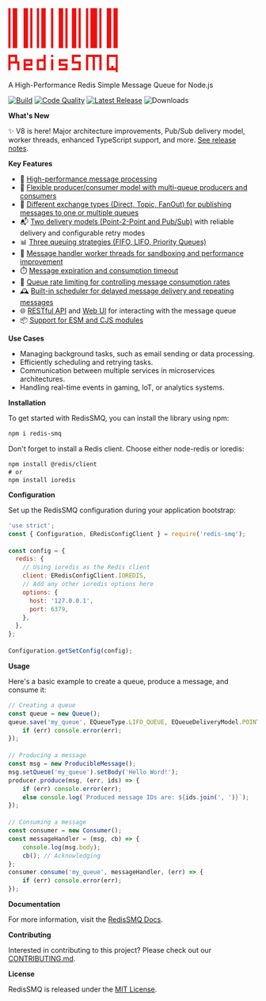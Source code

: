 [![RedisSMQ](./logo.png)](https://github.com/weyoss/redis-smq)

A High-Performance Redis Simple Message Queue for Node.js

[![Build](https://img.shields.io/github/actions/workflow/status/weyoss/redis-smq/tests.yml?style=flat-square)](https://github.com/weyoss/redis-smq/actions/workflows/tests.yml)
[![Code Quality](https://img.shields.io/github/actions/workflow/status/weyoss/redis-smq/codeql.yml?style=flat-square&label=quality)](https://github.com/weyoss/redis-smq/actions/workflows/codeql.yml)
[![Latest Release](https://img.shields.io/github/v/release/weyoss/redis-smq?include_prereleases&label=release&color=green&style=flat-square)](https://github.com/weyoss/redis-smq/releases)
![Downloads](https://img.shields.io/npm/dm/redis-smq.svg?style=flat-square)

**What's New**

✨ V8 is here! Major architecture improvements, Pub/Sub delivery model, worker threads, enhanced TypeScript support, and more. [See release notes](release-notes/release-v8.md).

**Key Features**

- 🚀 [High-performance message processing](packages/redis-smq/docs/performance.md)
- 🔄 [Flexible producer/consumer model with multi-queue producers and consumers](packages/redis-smq/docs/consuming-messages.md)
- 🔀 [Different exchange types (Direct, Topic, FanOut) for publishing messages to one or multiple queues](packages/redis-smq/docs/message-exchanges.md)
- 📬 [Two delivery models (Point-2-Point and Pub/Sub)](packages/redis-smq/docs/queue-delivery-models.md) with reliable delivery and configurable retry modes
- 📊 [Three queuing strategies (FIFO, LIFO, Priority Queues)](packages/redis-smq/docs/queues.md)
- 🧵 [Message handler worker threads for sandboxing and performance improvement](packages/redis-smq/docs/message-handler-worker-threads.md)
- ⏱️ [Message expiration and consumption timeout](packages/redis-smq/docs/messages.md)
- 🚦 [Queue rate limiting for controlling message consumption rates](packages/redis-smq/docs/queue-rate-limiting.md)
- 🕰️ [Built-in scheduler for delayed message delivery and repeating messages](packages/redis-smq/docs/scheduling-messages.md)
- 🌐 [RESTful API](packages/redis-smq/docs/redis-smq-rest-api.md) and [Web UI](packages/redis-smq/docs/redis-smq-web-ui.md) for interacting with the message queue
- 📦 [Support for ESM and CJS modules](packages/redis-smq/docs/esm-cjs-modules.md)

**Use Cases**

- Managing background tasks, such as email sending or data processing.
- Efficiently scheduling and retrying tasks.
- Communication between multiple services in microservices architectures.
- Handling real-time events in gaming, IoT, or analytics systems.

**Installation**

To get started with RedisSMQ, you can install the library using npm:

```bash
npm i redis-smq
```

Don't forget to install a Redis client. Choose either node-redis or ioredis:

```shell
npm install @redis/client
# or
npm install ioredis
```

**Configuration**

Set up the RedisSMQ configuration during your application bootstrap:

```javascript
'use strict';
const { Configuration, ERedisConfigClient } = require('redis-smq');

const config = {
  redis: {
    // Using ioredis as the Redis client
    client: ERedisConfigClient.IOREDIS,
    // Add any other ioredis options here
    options: {
      host: '127.0.0.1',
      port: 6379,
    },
  },
};

Configuration.getSetConfig(config);
```

**Usage**

Here's a basic example to create a queue, produce a message, and consume it:

```javascript
// Creating a queue
const queue = new Queue();
queue.save('my_queue', EQueueType.LIFO_QUEUE, EQueueDeliveryModel.POINT_TO_POINT, (err) => {
    if (err) console.error(err);
});

// Producing a message
const msg = new ProducibleMessage();
msg.setQueue('my_queue').setBody('Hello Word!');
producer.produce(msg, (err, ids) => {
    if (err) console.error(err);
    else console.log(`Produced message IDs are: ${ids.join(', ')}`);
});

// Consuming a message
const consumer = new Consumer();
const messageHandler = (msg, cb) => {
    console.log(msg.body);
    cb(); // Acknowledging
};
consumer.consume('my_queue', messageHandler, (err) => {
    if (err) console.error(err);
});
```
**Documentation**

For more information, visit the [RedisSMQ Docs](packages/redis-smq/docs/README.md).

**Contributing**

Interested in contributing to this project? Please check out our [CONTRIBUTING.md](CONTRIBUTING.md).

**License**

RedisSMQ is released under the [MIT License](https://github.com/weyoss/redis-smq/blob/master/LICENSE).